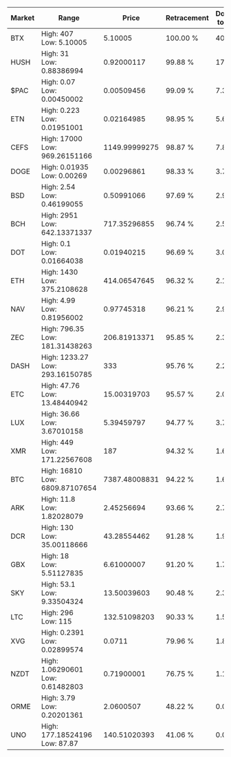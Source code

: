 | Market | Range | Price| Retracement | Doubles to 50% |
| --- | --- | --- | --- | --- |
| BTX | High: 407<br />Low: 5.10005 | 5.10005 | 100.00 % | 40.40 |
| HUSH | High: 31<br />Low: 0.88386994 | 0.92000117 | 99.88 % | 17.33 |
| $PAC | High: 0.07<br />Low: 0.00450002 | 0.00509456 | 99.09 % | 7.31 |
| ETN | High: 0.223<br />Low: 0.01951001 | 0.02164985 | 98.95 % | 5.60 |
| CEFS | High: 17000<br />Low: 969.26151166 | 1149.99999275 | 98.87 % | 7.81 |
| DOGE | High: 0.01935<br />Low: 0.00269 | 0.00296861 | 98.33 % | 3.71 |
| BSD | High: 2.54<br />Low: 0.46199055 | 0.50991066 | 97.69 % | 2.94 |
| BCH | High: 2951<br />Low: 642.13371337 | 717.35296855 | 96.74 % | 2.50 |
| DOT | High: 0.1<br />Low: 0.01664038 | 0.01940215 | 96.69 % | 3.01 |
| ETH | High: 1430<br />Low: 375.2108628 | 414.06547645 | 96.32 % | 2.18 |
| NAV | High: 4.99<br />Low: 0.81956002 | 0.97745318 | 96.21 % | 2.97 |
| ZEC | High: 796.35<br />Low: 181.31438263 | 206.81913371 | 95.85 % | 2.36 |
| DASH | High: 1233.27<br />Low: 293.16150785 | 333 | 95.76 % | 2.29 |
| ETC | High: 47.76<br />Low: 13.48440942 | 15.00319703 | 95.57 % | 2.04 |
| LUX | High: 36.66<br />Low: 3.67010158 | 5.39459797 | 94.77 % | 3.74 |
| XMR | High: 449<br />Low: 171.22567608 | 187 | 94.32 % | 1.66 |
| BTC | High: 16810<br />Low: 6809.87107654 | 7387.48008831 | 94.22 % | 1.60 |
| ARK | High: 11.8<br />Low: 1.82028079 | 2.45256694 | 93.66 % | 2.78 |
| DCR | High: 130<br />Low: 35.00118666 | 43.28554462 | 91.28 % | 1.91 |
| GBX | High: 18<br />Low: 5.51127835 | 6.61000007 | 91.20 % | 1.78 |
| SKY | High: 53.1<br />Low: 9.33504324 | 13.50039603 | 90.48 % | 2.31 |
| LTC | High: 296<br />Low: 115 | 132.51098203 | 90.33 % | 1.55 |
| XVG | High: 0.2391<br />Low: 0.02899574 | 0.0711 | 79.96 % | 1.89 |
| NZDT | High: 1.06290601<br />Low: 0.61482803 | 0.71900001 | 76.75 % | 1.17 |
| ORME | High: 3.79<br />Low: 0.20201361 | 2.0600507 | 48.22 % | 0.00 |
| UNO | High: 177.18524196<br />Low: 87.87 | 140.51020393 | 41.06 % | 0.00 |
